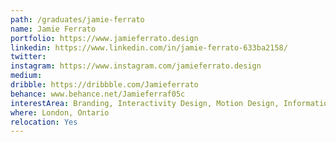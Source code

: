 ```yaml
---
path: /graduates/jamie-ferrato
name: Jamie Ferrato
portfolio: https://www.jamieferrato.design
linkedin: https://www.linkedin.com/in/jamie-ferrato-633ba2158/
twitter:
instagram: https://www.instagram.com/jamieferrato.design
medium:
dribble: https://dribbble.com/Jamieferrato
behance: www.behance.net/Jamieferraf05c
interestArea: Branding, Interactivity Design, Motion Design, Information Design, Print Design, Packaging Design, Illustration and logo design
where: London, Ontario
relocation: Yes
---
```

